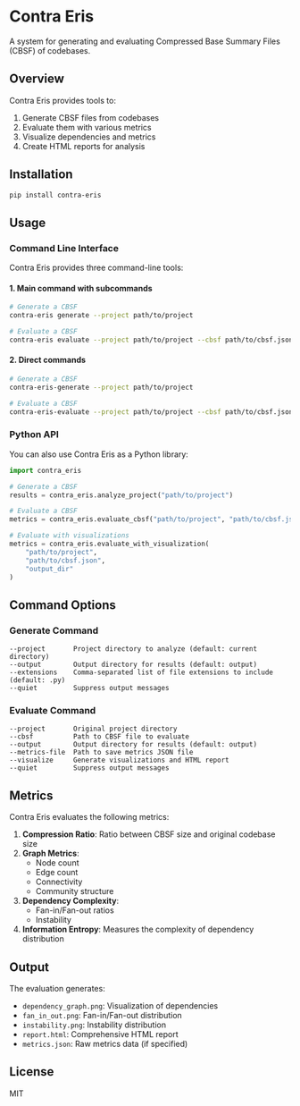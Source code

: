 # Contra Eris

A system for generating and evaluating Compressed Base Summary Files (CBSF) of codebases.

## Overview

Contra Eris provides tools to:
1. Generate CBSF files from codebases
2. Evaluate them with various metrics
3. Visualize dependencies and metrics
4. Create HTML reports for analysis

## Installation

```bash
pip install contra-eris
```

## Usage

### Command Line Interface

Contra Eris provides three command-line tools:

#### 1. Main command with subcommands

```bash
# Generate a CBSF
contra-eris generate --project path/to/project

# Evaluate a CBSF
contra-eris evaluate --project path/to/project --cbsf path/to/cbsf.json --visualize
```

#### 2. Direct commands

```bash
# Generate a CBSF
contra-eris-generate --project path/to/project

# Evaluate a CBSF
contra-eris-evaluate --project path/to/project --cbsf path/to/cbsf.json --visualize
```

### Python API

You can also use Contra Eris as a Python library:

```python
import contra_eris

# Generate a CBSF
results = contra_eris.analyze_project("path/to/project")

# Evaluate a CBSF
metrics = contra_eris.evaluate_cbsf("path/to/project", "path/to/cbsf.json")

# Evaluate with visualizations
metrics = contra_eris.evaluate_with_visualization(
    "path/to/project", 
    "path/to/cbsf.json", 
    "output_dir"
)
```

## Command Options

### Generate Command

```
--project       Project directory to analyze (default: current directory)
--output        Output directory for results (default: output)
--extensions    Comma-separated list of file extensions to include (default: .py)
--quiet         Suppress output messages
```

### Evaluate Command

```
--project       Original project directory
--cbsf          Path to CBSF file to evaluate
--output        Output directory for results (default: output)
--metrics-file  Path to save metrics JSON file
--visualize     Generate visualizations and HTML report
--quiet         Suppress output messages
```

## Metrics

Contra Eris evaluates the following metrics:

1. **Compression Ratio**: Ratio between CBSF size and original codebase size
2. **Graph Metrics**: 
   - Node count
   - Edge count
   - Connectivity
   - Community structure
3. **Dependency Complexity**:
   - Fan-in/Fan-out ratios
   - Instability
4. **Information Entropy**: Measures the complexity of dependency distribution

## Output

The evaluation generates:
- `dependency_graph.png`: Visualization of dependencies
- `fan_in_out.png`: Fan-in/Fan-out distribution
- `instability.png`: Instability distribution
- `report.html`: Comprehensive HTML report
- `metrics.json`: Raw metrics data (if specified)

## License

MIT 